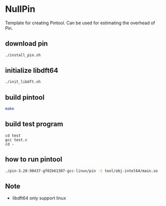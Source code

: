 # NullPin

Template for creating Pintool.
Can be used for estimating the overhead of Pin.

## download pin

```bash
./install_pin.sh
```

## initialize libdft64

```bash
./init_libdft.sh
```

## build pintool

```bash
make
```

## build test program

```
cd test
gcc test.c
cd -
```

## how to run pintool

```bash
./pin-3.20-98437-gf02b61307-gcc-linux/pin -t tool/obj-intel64/main.so -func test -arg_index 0 -- test/a.out
```

## Note

- libdft64 only support linux
